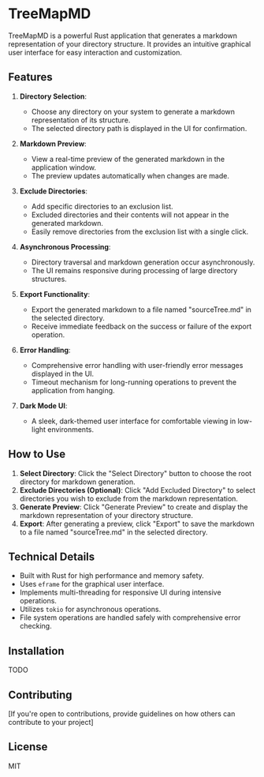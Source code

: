 # TreeMapMD

TreeMapMD is a powerful Rust application that generates a markdown representation of your directory structure. It provides an intuitive graphical user interface for easy interaction and customization.

## Features

1. **Directory Selection**:

   - Choose any directory on your system to generate a markdown representation of its structure.
   - The selected directory path is displayed in the UI for confirmation.
2. **Markdown Preview**:

   - View a real-time preview of the generated markdown in the application window.
   - The preview updates automatically when changes are made.
3. **Exclude Directories**:

   - Add specific directories to an exclusion list.
   - Excluded directories and their contents will not appear in the generated markdown.
   - Easily remove directories from the exclusion list with a single click.
4. **Asynchronous Processing**:

   - Directory traversal and markdown generation occur asynchronously.
   - The UI remains responsive during processing of large directory structures.
5. **Export Functionality**:

   - Export the generated markdown to a file named "sourceTree.md" in the selected directory.
   - Receive immediate feedback on the success or failure of the export operation.
6. **Error Handling**:

   - Comprehensive error handling with user-friendly error messages displayed in the UI.
   - Timeout mechanism for long-running operations to prevent the application from hanging.
7. **Dark Mode UI**:

   - A sleek, dark-themed user interface for comfortable viewing in low-light environments.

## How to Use

1. **Select Directory**:
   Click the "Select Directory" button to choose the root directory for markdown generation.
2. **Exclude Directories (Optional)**:
   Click "Add Excluded Directory" to select directories you wish to exclude from the markdown representation.
3. **Generate Preview**:
   Click "Generate Preview" to create and display the markdown representation of your directory structure.
4. **Export**:
   After generating a preview, click "Export" to save the markdown to a file named "sourceTree.md" in the selected directory.

## Technical Details

- Built with Rust for high performance and memory safety.
- Uses `eframe` for the graphical user interface.
- Implements multi-threading for responsive UI during intensive operations.
- Utilizes `tokio` for asynchronous operations.
- File system operations are handled safely with comprehensive error checking.

## Installation

TODO

## Contributing

[If you're open to contributions, provide guidelines on how others can contribute to your project]

## License

MIT

